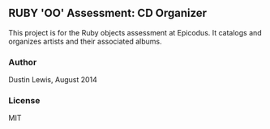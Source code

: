 ## RUBY 'OO' Assessment: CD Organizer
This project is for the Ruby objects assessment at Epicodus. It catalogs and organizes artists and their associated albums.

### Author
Dustin Lewis, August 2014

### License
MIT